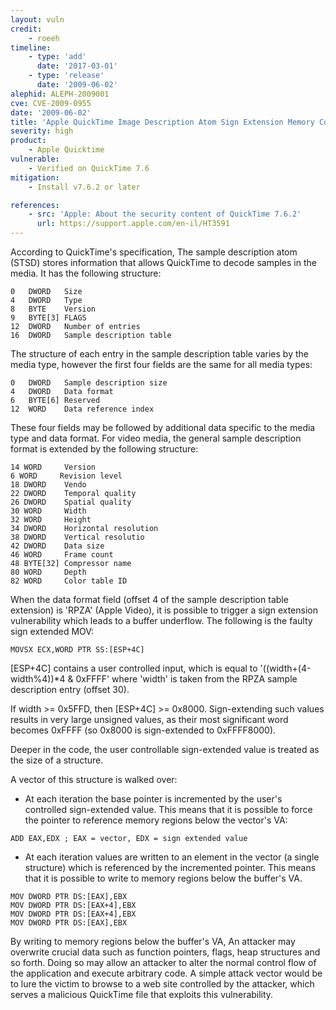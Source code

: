 ```yaml
---
layout: vuln
credit:
    - roeeh
timeline:
    - type: 'add'
      date: '2017-03-01'
    - type: 'release'
      date: '2009-06-02' 
alephid: ALEPH-2009001
cve: CVE-2009-0955
date: '2009-06-02'
title: 'Apple QuickTime Image Description Atom Sign Extension Memory Corruption'
severity: high
product:
    - Apple Quicktime
vulnerable: 
    - Verified on QuickTime 7.6
mitigation: 
    - Install v7.6.2 or later

references:
    - src: 'Apple: About the security content of QuickTime 7.6.2'
      url: https://support.apple.com/en-il/HT3591  
---
```

According to QuickTime's specification, The sample description atom (STSD) stores information that allows QuickTime to decode samples in the media. It has the following structure:
```
0   DWORD   Size
4   DWORD   Type
8   BYTE    Version
9   BYTE[3] FLAGS
12  DWORD   Number of entries
16  DWORD   Sample description table
```
The structure of each entry in the sample description table varies by the media type, however the first four fields are the same for all media types:
```
0   DWORD   Sample description size
4   DWORD   Data format
6   BYTE[6] Reserved
12  WORD    Data reference index
```
These four fields may be followed by additional data specific to the media type and data format. 
For video media, the general sample description format is extended by the following structure:
```
14 WORD     Version
6 WORD     Revision level
18 DWORD    Vendo
22 DWORD    Temporal quality
26 DWORD    Spatial quality
30 WORD     Width
32 WORD     Height
34 DWORD    Horizontal resolution
38 DWORD    Vertical resolutio
42 DWORD    Data size
46 WORD     Frame count
48 BYTE[32] Compressor name
80 WORD     Depth
82 WORD     Color table ID
```

When the data format field (offset 4 of the sample description table extension) is 'RPZA' (Apple Video), it is possible to trigger a sign extension vulnerability which leads to a buffer underflow. The following is the faulty sign extended MOV:
```
MOVSX ECX,WORD PTR SS:[ESP+4C]
```
[ESP+4C] contains a user controlled input, which is equal to '((width+(4-width%4))*4 & 0xFFFF' where 'width' is taken from the RPZA sample description entry (offset 30). 

If width >= 0x5FFD, then [ESP+4C] >= 0x8000. 
Sign-extending such values results in very large unsigned values, as their most significant word becomes 0xFFFF (so 0x8000 is sign-extended to 0xFFFF8000).

Deeper in the code, the user controllable sign-extended value is treated as the size of a structure. 

A vector of this structure is walked over:

* At each iteration the base pointer is incremented by the user's controlled sign-extended value. This means that it is possible to force the pointer to reference memory regions below the vector's VA:
```
ADD EAX,EDX ; EAX = vector, EDX = sign extended value
```
* At each iteration values are written to an element in the vector (a single structure) which is referenced by the incremented pointer. This means that it is possible to write to memory regions below the buffer's VA.
```
MOV DWORD PTR DS:[EAX],EBX
MOV DWORD PTR DS:[EAX+4],EBX
MOV DWORD PTR DS:[EAX+4],EBX
MOV DWORD PTR DS:[EAX],EBX 
```

By writing to memory regions below the buffer's VA, An attacker may overwrite crucial data such as function pointers, flags, heap structures and so forth. Doing so may allow an attacker to alter the normal control flow of the application and execute arbitrary code. 
A simple attack vector would be to lure the victim to browse to a web site controlled by the attacker, which serves a malicious QuickTime file that exploits this vulnerability.

